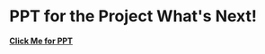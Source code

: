 # PPT for the Project What's Next!


<!-- add Hyper Link -->



**[Click Me for PPT](https://ind01.safelinks.protection.outlook.com/?url=https%3A%2F%2Fwww.canva.com%2Fdesign%2FDAFzkNpa2dg%2FW3VP2C6GDV2HojKEwyonWQ%2Fedit%3Futm_content%3DDAFzkNpa2dg%26utm_campaign%3Ddesignshare%26utm_medium%3Dlink2%26utm_source%3Dsharebutton&data=05%7C01%7C%7Ccd0b472cbbdf479297ec08dbe087bed2%7C2c5bdaf48ff24bd9bd547c50ab219590%7C0%7C0%7C638350645853687680%7CUnknown%7CTWFpbGZsb3d8eyJWIjoiMC4wLjAwMDAiLCJQIjoiV2luMzIiLCJBTiI6Ik1haWwiLCJXVCI6Mn0%3D%7C3000%7C%7C%7C&sdata=w1ZioouIsgZz69HP%2FgVcJqjLW0aLebuOMXli6dxFsto%3D&reserved=0)**